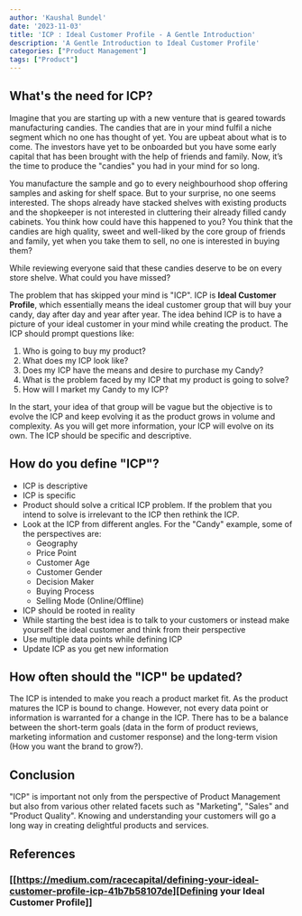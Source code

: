 ```yaml
---
author: 'Kaushal Bundel'
date: '2023-11-03'
title: 'ICP : Ideal Customer Profile - A Gentle Introduction'
description: 'A Gentle Introduction to Ideal Customer Profile'
categories: ["Product Management"]
tags: ["Product"]
---
```


## What's the need for ICP?

Imagine that you are starting up with a new venture that is geared towards manufacturing candies. The candies that are in your mind fulfil a niche segment which no one has thought of yet. You are upbeat about what is to come. The investors have yet to be onboarded but you have some early capital that has been brought with the help of friends and family. Now, it’s the time to produce the "candies" you had in your mind for so long.

You manufacture the sample and go to every neighbourhood shop offering samples and asking for shelf space. But to your surprise, no one seems interested. The shops already have stacked shelves with existing products and the shopkeeper is not interested in cluttering their already filled candy cabinets. You think how could have this happened to you? You think that the candies are high quality, sweet and well-liked by the core group of friends and family, yet when you take them to sell, no one is interested in buying them?

While reviewing everyone said that these candies deserve to be on every store shelve. What could you have missed?

The problem that has skipped your mind is "ICP". ICP is **Ideal Customer Profile**, which essentially means the ideal customer group that will buy your candy, day after day and year after year. The idea behind ICP is to have a picture of your ideal customer in your mind while creating the product. The ICP should prompt questions like:

  1. Who is going to buy my product?
  2. What does my ICP look like?
  3. Does my ICP have the means and desire to purchase my Candy?
  4. What is the problem faced by my ICP that my product is going to solve?
  5. How will I market my Candy to my ICP?

In the start, your idea of that group will be vague but the objective is to evolve the ICP and keep evolving it as the product grows in volume and complexity. As you will get more information, your ICP will evolve on its own. The ICP should be specific and descriptive.

## How do you define "ICP"?

- ICP is descriptive
- ICP is specific
- Product should solve a critical ICP problem. If the problem that you intend to solve is irrelevant to the ICP then rethink the ICP.
- Look at the ICP from different angles. For the "Candy" example, some of the perspectives are:
  - Geography
  - Price Point
  - Customer Age
  - Customer Gender
  - Decision Maker
  - Buying Process
  - Selling Mode (Online/Offline)
- ICP should be rooted in reality
- While starting the best idea is to talk to your customers or instead make yourself the ideal customer and think from their perspective
- Use multiple data points while defining ICP
- Update ICP as you get new information

## How often should the "ICP" be updated?

The ICP is intended to make you reach a product market fit. As the product matures the ICP is bound to change. However, not every data point or information is warranted for a change in the ICP. There has to be a balance between the short-term goals (data in the form of product reviews, marketing information and customer response) and the long-term vision (How you want the brand to grow?).

## Conclusion

"ICP" is important not only from the perspective of Product Management but also from various other related facets such as "Marketing", "Sales" and "Product Quality". Knowing and understanding your customers will go a long way in creating delightful products and services.

## References
###  [[https://medium.com/racecapital/defining-your-ideal-customer-profile-icp-41b7b58107de][Defining your Ideal Customer Profile]]
